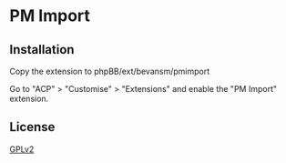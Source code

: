 # PM Import

## Installation

Copy the extension to phpBB/ext/bevansm/pmimport

Go to "ACP" > "Customise" > "Extensions" and enable the "PM Import" extension.

## License

[GPLv2](license.txt)
